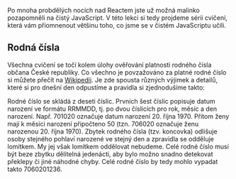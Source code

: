 Po mnoha probdělých nocích nad Reactem jste už možná malinko pozapomněli na čistý JavaScript. V této lekci si tedy projdeme sérii cvičení, která vám přiomnenout většinu toho, co jsme se v čistém JavaScriptu učili.

## Rodná čísla

Všechna cvičení se točí kolem úlohy ověřování platnosti rodného čísla občana České republiky. Co všechno je povzažováno za platné rodné číslo si můžete přečít na [Wikipedii](https://cs.wikipedia.org/wiki/Rodn%C3%A9_%C4%8D%C3%ADslo). Je zde spousta různých výjimek a detailů, které si pro dnešní den odpustíme a pravidla si zjednodušíme takto:

Rodné číslo se skládá z deseti číslic. Prvních šest číslic popisuje datum narození ve formátu RRMMDD, tj. po dvou číslicích pro rok, měsíc a den narození. Např. 701020 označuje datum narození 20. října 1970. Přitom ženy mají k měsíci narození připočteno 50 (tzn. 706020 označuje ženu narozenou 20. října 1970). Zbytek rodného čísla (tzv. koncovka) odlišuje osoby stejného pohlaví narozené ve stejný den a zpravidla se odděluje lomítkem. My jej však lomítkem oddělovat nebudeme. Celé rodné číslo musí být beze zbytku dělitelná jedenácti, aby bylo možno snadno detekovat překlepy či jiné náhodné chyby. Celé rodné číslo by tedy mohlo vypadat takto 7060201236.
